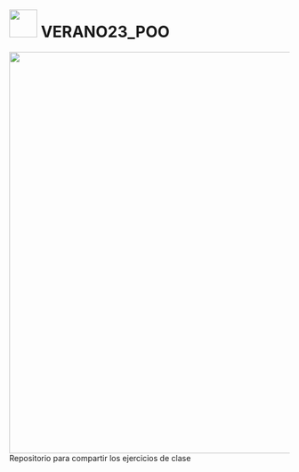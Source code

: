 
# <img src="https://sg.com.mx/sites/default/files/styles/570x500/public/2018-05/Logo_ITSUR.jpg?itok=lYg805LD" width="50px"> VERANO23_POO 

<img src="https://imgs.search.brave.com/v8EaKlS6Yy7T3z9VGMhe5tTRUwFexR4rNiDlDAMO0_E/rs:fit:768:252:1/g:ce/aHR0cHM6Ly93d3cu/dGlqdWFuYS50ZWNu/bS5teC93cC1jb250/ZW50L3VwbG9hZHMv/MjAxNC8xMS9IZWFk/aW5nLUluZy1zaXN0/ZW1hcy03Njh4MjUy/LnBuZw" width="720px">
Repositorio para  compartir los ejercicios de clase
